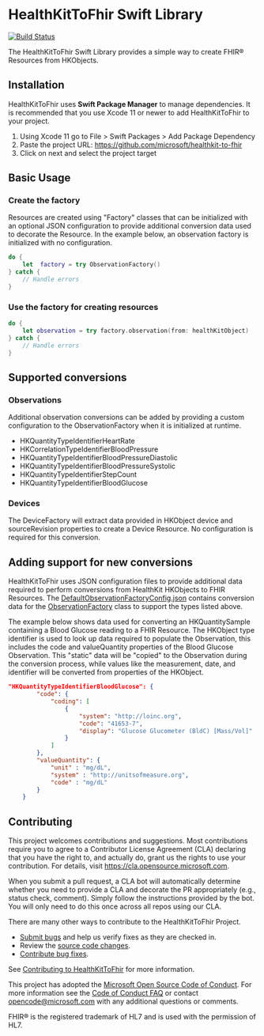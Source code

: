 # HealthKitToFhir Swift Library

[![Build Status](https://microsofthealth.visualstudio.com/Health/_apis/build/status/POET/HealthKitToFhir_Daily?branchName=master)](https://microsofthealth.visualstudio.com/Health/_build/latest?definitionId=435&branchName=master)

The HealthKitToFhir Swift Library provides a simple way to create FHIR® Resources from HKObjects.

## Installation

HealthKitToFhir uses **Swift Package Manager** to manage dependencies. It is recommended that you use Xcode 11 or newer to add HealthKitToFhir to your project.

1. Using Xcode 11 go to File > Swift Packages > Add Package Dependency
2. Paste the project URL: https://github.com/microsoft/healthkit-to-fhir
3. Click on next and select the project target

## Basic Usage

### Create the factory

Resources are created using "Factory" classes that can be initialized with an optional JSON configuration to provide additional conversion data used to decorate the Resource. In the example below, an observation factory is initialized with no configuration.

```swift
do {
    let  factory = try ObservationFactory()
} catch {
    // Handle errors
}
```

### Use the factory for creating resources

```swift
do {
    let observation = try factory.observation(from: healthKitObject)
} catch {
    // Handle errors
}
```

## Supported conversions

### Observations

Additional observation conversions can be added by providing a custom configuration to the ObservationFactory when it is initialized at runtime.

- HKQuantityTypeIdentifierHeartRate
- HKCorrelationTypeIdentifierBloodPressure
- HKQuantityTypeIdentifierBloodPressureDiastolic
- HKQuantityTypeIdentifierBloodPressureSystolic
- HKQuantityTypeIdentifierStepCount
- HKQuantityTypeIdentifierBloodGlucose

### Devices

The DeviceFactory will extract data provided in HKObject device and sourceRevision properties to create a Device Resource. No configuration is required for this conversion.

## Adding support for new conversions

HealthKitToFhir uses JSON configuration files to provide additional data required to perform conversions from HealthKit HKObjects to FHIR Resources. The [DefaultObservationFactoryConfig.json](Sources/Configuration/DefaultObservationFactoryConfig.json) contains conversion data for the [ObservationFactory](Sources/Factories.ObservationFactory.swift) class to support the types listed above.

The example below shows data used for converting an HKQuantitySample containing a Blood Glucose reading to a FHIR Resource. The HKObject type identifier is used to look up data required to populate the Observation, this includes the code and valueQuantity properties of the Blood Glucose Observation. This "static" data will be "copied" to the Observation during the conversion process, while values like the measurement, date, and identifier will be converted from properties of the HKObject.

```json
"HKQuantityTypeIdentifierBloodGlucose": {
        "code": {
            "coding": [
                {
                    "system": "http://loinc.org",
                    "code": "41653-7",
                    "display": "Glucose Glucometer (BldC) [Mass/Vol]"
                }
            ]
        },
        "valueQuantity": {
            "unit" : "mg/dL",
            "system" : "http://unitsofmeasure.org",
            "code" : "mg/dL"
        }
    }
```

## Contributing

This project welcomes contributions and suggestions.  Most contributions require you to agree to a
Contributor License Agreement (CLA) declaring that you have the right to, and actually do, grant us
the rights to use your contribution. For details, visit https://cla.opensource.microsoft.com.

When you submit a pull request, a CLA bot will automatically determine whether you need to provide
a CLA and decorate the PR appropriately (e.g., status check, comment). Simply follow the instructions
provided by the bot. You will only need to do this once across all repos using our CLA.

There are many other ways to contribute to the HealthKitToFhir Project.

* [Submit bugs](https://github.com/Microsoft/healthkit-to-fhir/issues) and help us verify fixes as they are checked in.
* Review the [source code changes](https://github.com/Microsoft/healthkit-to-fhir/pulls).
* [Contribute bug fixes](CONTRIBUTING.md).

See [Contributing to HealthKitToFhir](CONTRIBUTING.md) for more information.

This project has adopted the [Microsoft Open Source Code of Conduct](https://opensource.microsoft.com/codeofconduct/).
For more information see the [Code of Conduct FAQ](https://opensource.microsoft.com/codeofconduct/faq/) or
contact [opencode@microsoft.com](mailto:opencode@microsoft.com) with any additional questions or comments.

FHIR® is the registered trademark of HL7 and is used with the permission of HL7.

